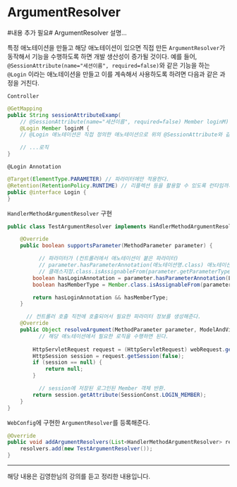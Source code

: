 # ArgumentResolver
#내용 추가 필요#
ArgumentResolver 설명…


특정 애노테이션을 만들고 해당 애노테이션이 있으면 직접 만든 `ArgumentResolver`가 동작해서 기능을 수행하도록 하면 개발 생산성이 증가될 것이다.
예를 들어, `@SessionAttribute(name="세션이름", required=false)`와 같은 기능을 하는 `@Login` 이라는 애노테이션을 만들고 이를 계속해서 사용하도록 하려면 다음과 같은 과정을 거친다.

`Controller`
```java
@GetMapping
public String sessionAttributeExamp(
	// @SessionAttribute(name="세션이름", required=false) Member loginM) {
	@Login Member loginM {
	// @Login 애노테이션은 직접 정의한 애노테이션으로 위의 @SessionAttribute와 같은 기능을 하도록 한다.

	// ...로직
}
```

`@Login Annotation`
```java
@Target(ElementType.PARAMETER) // 파라미터에만 적용한다.
@Retention(RetentionPolicy.RUNTIME) // 리플렉션 등을 활용할 수 있도록 런타임까지 애노테이션 정보가 남아있다.
public @interface Login {
}
```

`HandlerMethodArgumentResolver` 구현
```java
public class TestArgumentResolver implements HandlerMethodArgumentResolver {

    @Override
    public boolean supportsParameter(MethodParameter parameter) {

		  // 파라미터가 (컨트롤러에서 애노테이션이 붙은 파라미터)
		  // parameter.hasParameterAnnotation(애노테이션명.class) 애노테이션이 있으면서 
		  // 클래스지정.class.isAssignableFrom(parameter.getParameterType()) 지정한 클래스와 파라미터의 클래스 타입이 같으면 이 ArgumentResolver가 사용된다.
        boolean hasLoginAnnotation = parameter.hasParameterAnnotation(Login.class);
        boolean hasMemberType = Member.class.isAssignableFrom(parameter.getParameterType());

        return hasLoginAnnotation && hasMemberType;
    }

	  // 컨트롤러 호출 직전에 호출되어서 필요한 파라미터 정보를 생성해준다.
    @Override
    public Object resolveArgument(MethodParameter parameter, ModelAndViewContainer mavContainer, NativeWebRequest webRequest, WebDataBinderFactory binderFactory) throws Exception {
		  // 해당 애노테이션에서 필요한 로직을 수행하면 된다.
		
        HttpServletRequest request = (HttpServletRequest) webRequest.getNativeRequest();
        HttpSession session = request.getSession(false);
        if (session == null) {
            return null;
        }

		  // session에 저장된 로그인된 Member 객체 반환.
        return session.getAttribute(SessionConst.LOGIN_MEMBER);
    }
}

```


`WebConfig`에 구현한 `ArgumentResolver`를 등록해준다.
```java
@Override
public void addArgumentResolvers(List<HandlerMethodArgumentResolver> resolvers) {
    resolvers.add(new TestArgumentResolver());
}
```



---
해당 내용은 김영한님의 강의를 듣고 정리한 내용입니다.